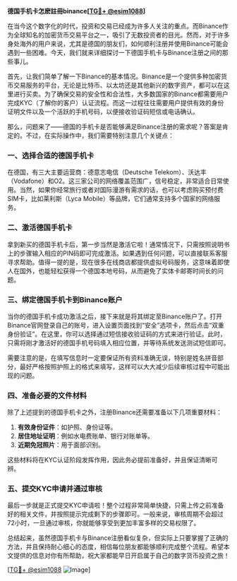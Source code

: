 **德国手机卡怎麽註冊binance[[TG💪+ @esim1088](https://t.me/s/esim1088)]**

在当今这个数字化的时代，投资和交易已经成为许多人关注的重点。而Binance作为全球知名的加密货币交易平台之一，吸引了无数投资者的目光。然而，对于许多身处海外的用户来说，尤其是德国的朋友们，如何顺利注册并使用Binance可能会遇到一些困难。今天，我们就来详细探讨一下德国手机卡与Binance注册之间的那些事儿。

首先，让我们简单了解一下Binance的基本情况。Binance是一个提供多种加密货币交易服务的平台，无论是比特币、以太坊还是其他新兴的数字资产，都可以在这里进行买卖。为了确保交易的安全性和合法性，大多数国家的Binance都需要用户完成KYC（了解你的客户）认证流程。而这一过程往往需要用户提供有效的身份证明文件以及一个活跃的手机号码，以便接收验证码短信或电话确认。

那么，问题来了——德国的手机卡是否能够满足Binance注册的需求呢？答案是肯定的。不过，在实际操作中，我们需要特别注意几个关键点：

### 一、选择合适的德国手机卡

在德国，有三大主要运营商：德意志电信（Deutsche Telekom）、沃达丰（Vodafone）和O2。这三家公司的网络覆盖范围广，信号稳定，非常适合日常使用。当然，如果你经常旅行或者对国际漫游有需求的话，也可以考虑购买预付费SIM卡，比如莱利斯（Lyca Mobile）等品牌，它们通常支持多个国家的网络服务。

### 二、激活德国手机卡

拿到新买的德国手机卡后，第一步当然是激活它啦！通常情况下，只需按照说明书上的步骤输入相应的PIN码即可完成激活。如果遇到任何问题，可以直接联系客服寻求帮助。值得一提的是，现在很多在线商店都提供虚拟号码服务，这意味着即使人在国外，也能轻松获得一个德国本地号码，从而避免了实体卡邮寄时间长的问题。

### 三、绑定德国手机卡到Binance账户

当你的德国手机卡成功激活之后，接下来就是将其绑定至Binance账户了。打开Binance官网登录自己的账号，进入设置页面找到“安全”选项卡，然后点击“双重身份验证”。在这里，你可以选择通过短信接收验证码的方式来进行验证。此时，只需将刚才激活好的德国手机号码填入相应位置，并等待系统发送测试短信即可。

需要注意的是，在填写信息时一定要保证所有资料准确无误，特别是姓名拼音部分，最好严格按照护照上的格式来填写，这样可以大大减少后续审核过程中可能出现的问题。

### 四、准备必要的文件材料

除了上述提到的德国手机卡之外，注册Binance还需要准备以下几项重要材料：

1. **有效身份证件**：如护照、身份证等。
2. **居住地址证明**：例如水电费账单、银行对账单等。
3. **近期免冠照片**：用于面部识别。

这些材料将在KYC认证阶段发挥作用，因此务必提前准备好，并且保证清晰可辨。

### 五、提交KYC申请并通过审核

最后一步就是正式提交KYC申请啦！整个过程非常简单快捷，只需上传之前准备好的相关文件，并按照提示完成剩下的步骤即可。一般来说，审核周期不会超过72小时，一旦通过审核，你就能够享受到更加丰富多样的交易权限了。

总结起来，虽然德国手机卡与Binance注册看似复杂，但实际上只要掌握了正确的方法，并且保持耐心细心的态度，相信每位朋友都能够顺利完成整个流程。希望本文提供的信息对你有所帮助，祝大家都能早日开启属于自己的数字货币投资之旅！

[[TG💪+ @esim1088](https://t.me/s/esim1088) ![Image](https://i.postimg.cc/4NQfJmqS/Snipaste-2025-05-13-00-14-12.png)]